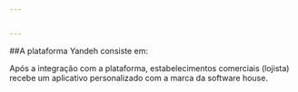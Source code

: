 ```yaml
---


---
```


<p>##A plataforma Yandeh consiste em:</p>
<p>Após a integração com a plataforma, estabelecimentos comerciais (lojista) recebe um aplicativo personalizado com a marca da software house.</p>

